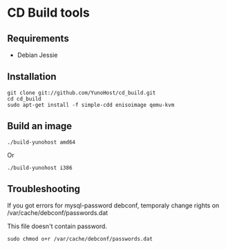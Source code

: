 CD Build tools
==============


Requirements
------------

* Debian Jessie 


Installation
------------
```
git clone git://github.com/YunoHost/cd_build.git
cd cd_build
sudo apt-get install -f simple-cdd enisoimage qemu-kvm
```

Build an image
---------------
```
./build-yunohost amd64
```

Or

```
./build-yunohost i386
```


Troubleshooting
---------------

If you got errors for mysql-password debconf, temporaly change rights on /var/cache/debconf/passwords.dat

This file doesn't contain password.

```
sudo chmod o+r /var/cache/debconf/passwords.dat
```
